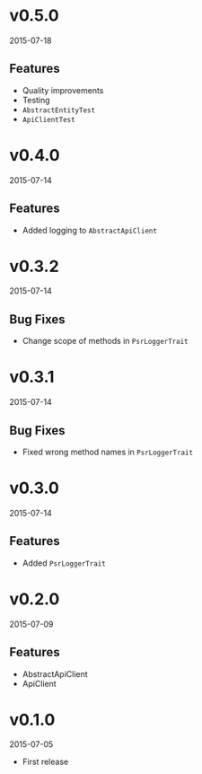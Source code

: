 # v0.5.0
2015-07-18

## Features
- Quality improvements
- Testing
 - `AbstractEntityTest`
 - `ApiClientTest`

# v0.4.0
2015-07-14

## Features
- Added logging to `AbstractApiClient`

# v0.3.2
2015-07-14

## Bug Fixes
- Change scope of methods in `PsrLoggerTrait`

# v0.3.1
2015-07-14

## Bug Fixes
- Fixed wrong method names in `PsrLoggerTrait`

# v0.3.0
2015-07-14

## Features
- Added `PsrLoggerTrait`

# v0.2.0
2015-07-09

## Features
- AbstractApiClient
- ApiClient

# v0.1.0
2015-07-05
- First release
